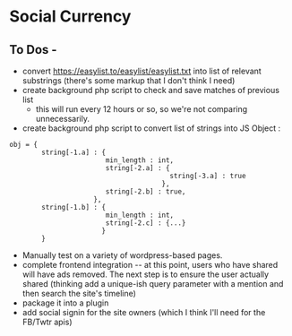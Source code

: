 

# Social Currency

## To Dos - 
- convert https://easylist.to/easylist/easylist.txt into list of relevant substrings (there's some markup that I don't think I need)
- create background php script to check and save matches of previous list 
  - this will run every 12 hours or so, so we're not comparing unnecessarily.
- create background php script to convert list of strings into JS Object : 
```
obj = {
		string[-1.a] : {
						min_length : int,
					   	string[-2.a] : {
										string[-3.a] : true
									  },
						string[-2.b] : true,
					 },
		string[-1.b] : {
						min_length : int,
					   	string[-2.c] : {...}
					   }
		}

```

- Manually test on a variety of wordpress-based pages. 
- complete frontend integration
-- at this point, users who have shared will have ads removed. The next step is to ensure the user actually shared (thinking add a unique-ish query parameter with a mention and then search the site's timeline)
- package it into a plugin
- add social signin for the site owners (which I think I'll need for the FB/Twtr apis)


